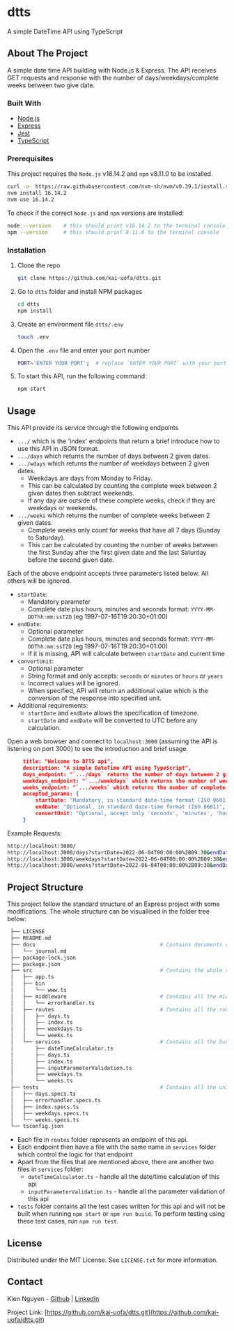 # dtts
A simple DateTime API using TypeScript

## About The Project

A simple date time API building with Node.js & Express. The API receives GET requests and response with the number of days/weekdays/complete weeks between two give date.

### Built With

* [Node.js](https://nodejs.dev/)
* [Express](https://expressjs.com/)
* [Jest](https://jestjs.io/)
* [TypeScript](https://typescriptlang.org/)

### Prerequisites

This project requires the `Node.js` v16.14.2 and `npm` v8.11.0 to be installed.
  ```sh
  curl -o- https://raw.githubusercontent.com/nvm-sh/nvm/v0.39.1/install.sh | bash
  nvm install 16.14.2
  nvm use 16.14.2
  ```
To check if the correct `Node.js` and `npm` versions are installed:
  ```sh
  node --version    # this should print v16.14.2 to the terminal console
  npm --version     # this should print 8.11.0 to the terminal console
  ```
### Installation

1. Clone the repo
   ```sh
   git clone https://github.com/kai-uofa/dtts.git
   ```
2. Go to `dtts` folder and install NPM packages
   ```sh
   cd dtts
   npm install
   ```
3. Create an environment file `dtts/.env`
   ```sh
   touch .env
   ```
4. Open the `.env` file and enter your port number
   ```sh
   PORT='ENTER YOUR PORT';  # replace `ENTER YOUR PORT` with your port number 
   ```
5. To start this API, run the following command:
   ```sh
   npm start
   ```
<!-- USAGE EXAMPLES -->
## Usage
This API provide its service through the following endpoints
* `.../` which is the 'index' endpoints that return a brief introduce how to use this API in JSON format.
* `.../days` which returns the number of days between 2 given dates.
* `.../wdays` which returns the number of weekdays between 2 given dates.
    * Weekdays are days from Monday to Friday.
    * This can be calculated by counting the complete week between 2 given dates then subtract weekends.
    * If any day are outside of these complete weeks, check if they are weekdays or weekends.
* `.../weeks` which returns the number of complete weeks between 2 given dates.
    * Complete weeks only count for weeks that have all 7 days (Sunday to Saturday).
    * This can be calculated by counting the number of weeks between the first Sunday after the first given date and the last Saturday before the second given date.

Each of the above endpoint accepts three parameters listed below. All others will be ignored.
* `startDate`:
    * Mandatory parameter
    * Complete date plus hours, minutes and seconds format: `YYYY-MM-DDThh:mm:ssTZD` (eg 1997-07-16T19:20:30+01:00)
* `endDate`: 
    * Optional parameter
    * Complete date plus hours, minutes and seconds format: `YYYY-MM-DDThh:mm:ssTZD` (eg 1997-07-16T19:20:30+01:00)
    * If it is missing, API will calculate between `startDate` and current time
* `convertUnit`: 
    * Optional parameter
    * String format and only accepts: `seconds` or `minutes` or `hours` or `years`
    * Incorrect values will be ignored.
    * When specified, API will return an additional value which is the conversion of the response into specified unit.
* Additional requirements:
    * `startDate` and `endDate` allows the specification of timezone.
    * `startDate` and `endDate` will be converted to UTC before any calculation.

Open a web browser and connect to `localhost:3000` (assuming the API is listening on port 3000) to see the introduction and brief usage.
   ```json
        title: "Welcome to DTTS api",
        description: "A simple DateTime API using TypeScript",
        days_endpoint: "`.../days` returns the number of days between 2 given dates",
        weekdays_endpoint: "`.../weekdays` which returns the number of weekdays between 2 given dates",
        weeks_endpoint: "`.../weeks` which returns the number of complete weeks between 2 given dates",
        accepted_params: {
            startDate: "Mandatory, in standard date-time format (ISO 8601)",
            endDate: "Optional, in standard date-time format (ISO 8601)",
            convertUnit: "Optional, accept only 'seconds', 'minutes', 'hours', or 'years'"
        }
   ```
Example Requests:
   ```sh
   http://localhost:3000/
   http://localhost:3000/days?startDate=2022-06-04T00:00:00%2B09:30&endDate=2022-06-05T10:00:00%2B09:30&convertUnit=years
   http://localhost:3000/weekdays?startDate=2022-06-04T00:00:00%2B09:30&endDate=2022-06-05T10:00:00%2B09:30&convertUnit=minutes
   http://localhost:3000/weeks?startDate=2022-06-04T00:00:00%2B09:30&endDate=2022-06-05T10:00:00%2B09:30&convertUnit=hours
   ```
<!-- USAGE EXAMPLES -->
## Project Structure

This project follow the standard structure of an Express project with some modifications. The whole structure can be visuallised in the folder tree below:
   ```sh
    ├── LICENSE
    ├── README.md
    ├── docs                                        # Contains documents except for this README
    │   └── journal.md
    ├── package-lock.json                           
    ├── package.json
    ├── src                                         # Contains the whole source code of the api
    │   ├── app.ts
    │   ├── bin
    │   │   └── www.ts
    │   ├── middleware                              # Contains all the middleware of the api
    │   │   └── errorhandler.ts
    │   ├── routes                                  # Contains all the routes of the api
    │   │   ├── days.ts
    │   │   ├── index.ts
    │   │   ├── weekdays.ts
    │   │   └── weeks.ts
    │   └── services                                # Contains all the business logic of the api
    │       ├── dateTimeCalculator.ts
    │       ├── days.ts
    │       ├── index.ts
    │       ├── inputParameterValidation.ts
    │       ├── weekdays.ts
    │       └── weeks.ts
    ├── tests                                       # Contains all the unit test for the api
    │   ├── days.specs.ts
    │   ├── errorhandler.specs.ts
    │   ├── index.specs.ts
    │   ├── weekdays.specs.ts
    │   └── weeks.specs.ts
    └── tsconfig.json
   ```
* Each file in `routes` folder represents an endpoint of this api.
* Each endpoint then have a file with the same name in `services` folder which control the logic for that endpoint
* Apart from the files that are mentioned above, there are another two files in `services` folder:
    * `dateTimeCalculator.ts` - handle all the date/time calculation of this api
    * `inputParameterValidation.ts` - handle all the parameter validation of this api
* `tests` folder contains all the test cases written for this api and will not be built when running `npm start` or `npm run build`. To perform testing using these test cases, run `npm run test`. 
<!-- LICENSE -->
## License

Distributed under the MIT License. See `LICENSE.txt` for more information.

<!-- CONTACT -->
## Contact

Kien Nguyen - [Github](https://github.com/kai-uofa/dtts.git) | [LinkedIn](https://www.linkedin.com/in/kiennt2/)

Project Link: [https://github.com/kai-uofa/dtts.git](https://github.com/kai-uofa/dtts.git)
